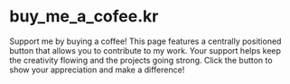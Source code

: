 # buy_me_a_cofee.kr
Support me by buying a coffee! This page features a centrally positioned button that allows you to contribute to my work. Your support helps keep the creativity flowing and the projects going strong. Click the button to show your appreciation and make a difference!
